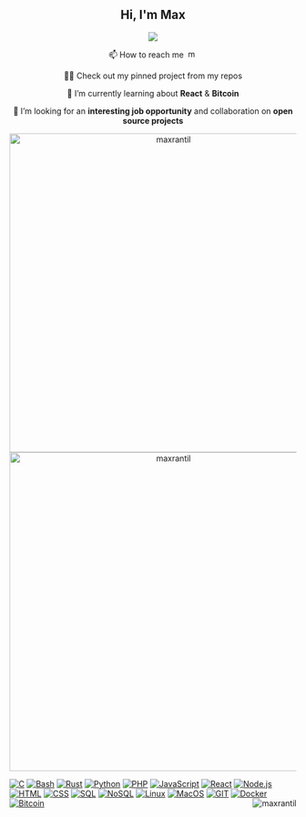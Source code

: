 <h2 align="center">Hi, I'm Max</h2>

<p align="center"><img src="https://readme-typing-svg.herokuapp.com/?lines=A%20passionate%20developer%20from%20Sweden;Student%20of%20school%2042%20-%20Hive%20Helsinki;Always%20learning;And%20unlearning%20〠&font=Fira%20Code&center=true&width=700&height=45&color=3382FF&vCenter=true&size=22"></p>
 
 <p align="center">📫 How to reach me <a href="https://www.linkedin.com/mwlite/in/max-rantil-b5b1701a5" target="blank" ><img float="center" src="https://raw.githubusercontent.com/rahuldkjain/github-profile-readme-generator/master/src/images/icons/Social/linked-in-alt.svg" alt="maxrantil" height="15" width="20" /></a></p>
 
  <p align="center">👨‍💻 Check out my pinned project from my repos </p>
 
 <p align="center">🌱 I’m currently learning about <b>React</b> & <b>Bitcoin</b>
 
 <p align="center">🤝 I’m looking for an <b>interesting job opportunity</b> and collaboration on <b>open source projects</b></p>

<p align="center">
 <img src="https://github-readme-stats.vercel.app/api/top-langs?username=maxrantil&show_icons=true&theme=gruvbox&locale=en&layout=compact" alt="maxrantil" style="height: 14vh"/>
 <img src="https://github-readme-stats.vercel.app/api?username=maxrantil&show_icons=true&theme=gruvbox&locale=en" alt="maxrantil" style="height: 14vh"/> 
</p>


 
<div>
 
 <a href=""> ![C](https://img.shields.io/badge/-C-000?&logo=C)</a>
 <a href=""> ![Bash](https://img.shields.io/badge/-Bash-000?&logo=gnu-bash)</a>
 <a href=""> ![Rust](https://img.shields.io/badge/-Rust-000?&logo=rust)</a>
 <a href=""> ![Python](https://img.shields.io/badge/-Python-000?&logo=python)</a>
 <a href=""> ![PHP](https://img.shields.io/badge/-PHP-000?&logo=PHP)</a>
 <a href=""> ![JavaScript](https://img.shields.io/badge/-JavaScript-000?&logo=JavaScript)</a>
 <a href=""> ![React](https://img.shields.io/badge/-React-000?&logo=React)</a>
 <a href=""> ![Node.js](https://img.shields.io/badge/-Node.js-000?&logo=Node.js)</a>
 <a href=""> ![HTML](https://img.shields.io/badge/-HTML-000?&logo=HTML)</a>
 <a href=""> ![CSS](https://img.shields.io/badge/-CSS-000?&logo=CSS)</a>
 <a href=""> ![SQL](https://img.shields.io/badge/-SQL-000?&logo=MySQL)</a>
 <a href=""> ![NoSQL](https://img.shields.io/badge/-NoSQL-000?&logo=NoSQL)</a>
 <a href=""> ![Linux](https://img.shields.io/badge/-Linux-000?&logo=Linux)</a>
 <a href=""> ![MacOS](https://img.shields.io/badge/-MacOS-000?&logo=MacOS)</a>
 <a href=""> ![GIT](https://img.shields.io/badge/-GIT-000?&logo=GIT)</a>
 <a href=""> ![Docker](https://img.shields.io/badge/-Docker-000?&logo=docker)</a>
 <a href=""> ![Bitcoin](https://img.shields.io/badge/-Bitcoin-000?&logo=bitcoin)</a>
 <img align="right" src="https://komarev.com/ghpvc/?username=maxrantil&label=views&color=0e75b6&style=flat" alt="maxrantil"/>
</div>


